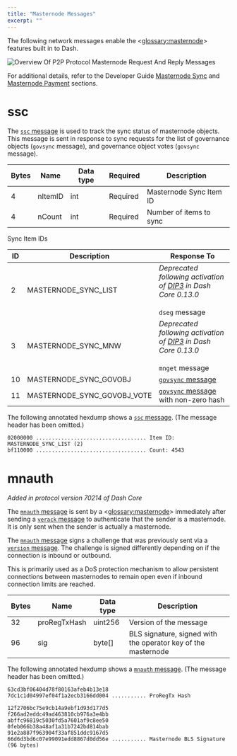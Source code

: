 ```yaml
---
title: "Masternode Messages"
excerpt: ""
---
```

The following network messages enable the <<glossary:masternode>> features built in to Dash.

![Overview Of P2P Protocol Masternode Request And Reply Messages](https://dash-docs.github.io/img/dev/en-p2p-masternode-messages.svg)

For additional details, refer to the Developer Guide [Masternode Sync](core-guide-dash-features-masternode-sync) and [Masternode Payment](core-guide-dash-features-masternode-payment) sections.

# ssc

The [`ssc` message](core-ref-p2p-network-masternode-messages#section-ssc) is used to track the sync status of masternode objects. This message is sent in response to sync requests for the list of governance objects (`govsync` message), and governance object votes (`govsync` message).

| Bytes | Name | Data type | Required | Description |
| ---------- | ----------- | --------- | -------- | -------- |
| 4 | nItemID | int | Required | Masternode Sync Item ID
| 4 | nCount | int | Required | Number of items to sync

Sync Item IDs

| ID | Description | Response To
|------|--------------|---------------
| 2 | MASTERNODE_SYNC_LIST | _Deprecated following activation of [DIP3](https://github.com/dashpay/dips/blob/master/dip-0003.md) in Dash Core 0.13.0_<br><br>`dseg` message
| 3 | MASTERNODE_SYNC_MNW | _Deprecated following activation of [DIP3](https://github.com/dashpay/dips/blob/master/dip-0003.md) in Dash Core 0.13.0_<br><br>`mnget` message
| 10 | MASTERNODE_SYNC_GOVOBJ | [`govsync` message](core-ref-p2p-network-governance-messages#section-govsync)
| 11 | MASTERNODE_SYNC_GOVOBJ_VOTE | [`govsync` message](core-ref-p2p-network-governance-messages#section-govsync) with non-zero hash

The following annotated hexdump shows a [`ssc` message](core-ref-p2p-network-masternode-messages#section-ssc). (The message header has been omitted.)

``` text
02000000 ................................... Item ID: MASTERNODE_SYNC_LIST (2)
bf110000 ................................... Count: 4543
```

# mnauth

*Added in protocol version 70214 of Dash Core*

The [`mnauth` message](core-ref-p2p-network-masternode-messages#section-mnauth) is sent by a <<glossary:masternode>> immediately after sending a [`verack` message](core-ref-p2p-network-control-messages#section-verack) to authenticate that the sender is a masternode. It is only sent when the sender is actually a masternode.

The [`mnauth` message](core-ref-p2p-network-masternode-messages#section-mnauth) signs a challenge that was previously sent via a [`version` message](core-ref-p2p-network-control-messages#section-version). The challenge is signed differently depending on if the connection is inbound or outbound.

This is primarily used as a DoS protection mechanism to allow persistent connections between masternodes to remain open even if inbound connection limits are reached.

| Bytes | Name | Data type | Description |
| --- | --- | --- | --- |
| 32 | proRegTxHash | uint256 | Version of the message
| 96 | sig | byte[] | BLS signature, signed with the operator key of the masternode

The following annotated hexdump shows a [`mnauth` message](core-ref-p2p-network-masternode-messages#section-mnauth). (The message header has been omitted.)

``` text
63cd3bf06404d78f80163afeb4b13e18
7dc1c1d04997ef04f1a2ecb3166dd004 ........... ProRegTx Hash

12f2706bc75e9cb14a9ebf1d93d177d5
f266ad2eddc49ad463810cb976a3e4bb
abffc96819c5030fd5a7601af9c8ee50
0feb066b38a48af1a31b7242bd814bab
91e2a887f963904f33af851ddc9167d5
66d6d3bd6c07e99091edd8867d0dd56e ........... Masternode BLS Signature (96 bytes)
```